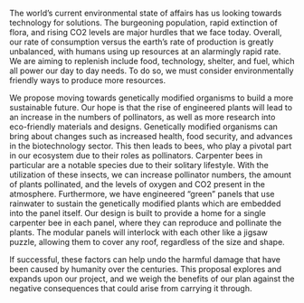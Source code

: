 The world’s current environmental state of affairs has us looking towards technology for solutions. The burgeoning population, rapid extinction of flora, and rising CO2 levels are major hurdles that we face today. Overall, our rate of consumption versus the earth’s rate of production is greatly unbalanced, with humans using up resources at an alarmingly rapid rate. We are aiming to replenish include food, technology, shelter, and fuel, which all power our day to day needs. To do so, we must consider environmentally friendly ways to produce more resources.

We propose moving towards genetically modified organisms to build a more sustainable future.  Our hope is that the rise of engineered plants will lead to an increase in the numbers of pollinators, as well as more research into eco-friendly materials and designs. Genetically modified organisms can bring about changes such as increased health, food security, and advances in the biotechnology sector. This then leads to bees, who play a pivotal part in our ecosystem due to their roles as pollinators. Carpenter bees in particular are a notable species due to their solitary lifestyle. With the utilization of these insects, we can increase pollinator numbers, the amount of plants pollinated, and the levels of oxygen and CO2 present in the atmosphere. Furthermore, we have engineered “green” panels that use rainwater to sustain the genetically modified plants which are embedded into the panel itself. Our design is built to provide a home for a single carpenter bee in each panel, where they can reproduce and pollinate the plants. The modular panels will interlock with each other like a jigsaw puzzle, allowing them to cover any roof, regardless of the size and shape.

If successful, these factors can help undo the harmful damage that have been caused by humanity over the centuries. This proposal explores and expands upon our project, and we weigh the benefits of our plan against the negative consequences that could arise from carrying it through.
